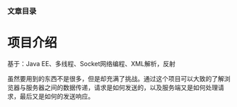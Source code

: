 ### 文章目录

[项目介绍]: 项目介绍





































# 项目介绍

基于：Java EE、多线程、Socket网络编程、XML解析，反射

虽然要用到的东西不是很多，但是却充满了挑战。通过这个项目可以大致的了解浏览器与服务器之间的数据传递，请求是如何发送的，以及服务端又是如何处理请求，最后又是如何的发送响应。
